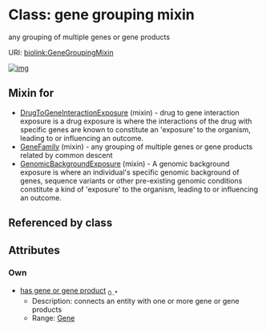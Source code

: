
# Class: gene grouping mixin


any grouping of multiple genes or gene products

URI: [biolink:GeneGroupingMixin](https://w3id.org/biolink/vocab/GeneGroupingMixin)


[![img](https://yuml.me/diagram/nofunky;dir:TB/class/[Gene]<has%20gene%20or%20gene%20product%200..*-%20[GeneGroupingMixin],[GenomicBackgroundExposure]uses%20-.->[GeneGroupingMixin],[GeneFamily]uses%20-.->[GeneGroupingMixin],[DrugToGeneInteractionExposure]uses%20-.->[GeneGroupingMixin],[GenomicBackgroundExposure],[GeneFamily],[Gene],[DrugToGeneInteractionExposure])](https://yuml.me/diagram/nofunky;dir:TB/class/[Gene]<has%20gene%20or%20gene%20product%200..*-%20[GeneGroupingMixin],[GenomicBackgroundExposure]uses%20-.->[GeneGroupingMixin],[GeneFamily]uses%20-.->[GeneGroupingMixin],[DrugToGeneInteractionExposure]uses%20-.->[GeneGroupingMixin],[GenomicBackgroundExposure],[GeneFamily],[Gene],[DrugToGeneInteractionExposure])

## Mixin for

 * [DrugToGeneInteractionExposure](DrugToGeneInteractionExposure.md) (mixin)  - drug to gene interaction exposure is a drug exposure is where the interactions of the drug with specific genes are known to constitute an 'exposure' to the organism, leading to or influencing an outcome.
 * [GeneFamily](GeneFamily.md) (mixin)  - any grouping of multiple genes or gene products related by common descent
 * [GenomicBackgroundExposure](GenomicBackgroundExposure.md) (mixin)  - A genomic background exposure is where an individual's specific genomic background of genes, sequence variants or other pre-existing genomic conditions constitute a kind of 'exposure' to the organism, leading to or influencing an outcome.

## Referenced by class


## Attributes


### Own

 * [has gene or gene product](has_gene_or_gene_product.md)  <sub>0..\*</sub>
     * Description: connects an entity with one or more gene or gene products
     * Range: [Gene](Gene.md)
